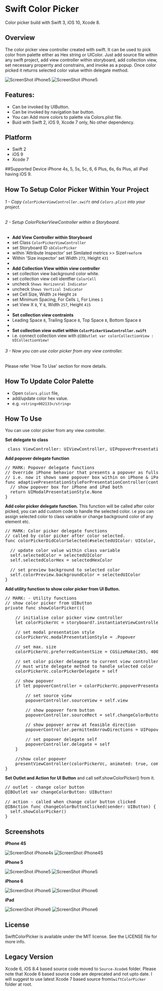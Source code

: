 # Swift Color Picker
Color picker build with Swift 3, iOS 10, Xcode 8.

## Overview
The color picker view controller created with swift. It can be used to pick color from palette either as Hex string or UIColor.  Just add source file within any swift project, add view controller within storyboard, add collection view, set necessary properrty and constrains, and invoke as a popup. Once color picked it returns selected color value within delegate method.

![ScreenShot iPhone5](../master/Screenshots/main-1t.png)
![ScreenShot iPhone5](../master/Screenshots/main-2t.png)

## Features:
+ Can be invoked by UIButton.
+ Can be invoked by navigation bar button.
+ You can Add more colors to palette via Colors.plist file.
+ Buid with Swift 2, iOS 9, Xcode 7 only, No other dependency.

## Platform
+ Swift 2
+ iOS 9
+ Xcode 7

##Supported Device
iPhone 4s, 5, 5s, 5c, 6, 6 Plus, 6s, 6s Plus, all iPad having iOS 9.

## How To Setup Color Picker Within Your Project

###### 1 - Copy ``ColorPickerViewController.swift`` and ``Colors.plist`` into your project. 
 
###### 2 - Setup ColorPickerViewController within a Storyboard.
+ **Add View Controller within Storyboard**
+ set Class ``ColorPickerViewController``
+ set Storyboard ID ``sbColorPicker``
+ within 'Attribute Inspector' set Similated metrics >> Size``Freeform``
+ Within 'Size inspector' set Width ``273``, Height ``431``
+ 
+ **Add Collection View within view controller**
+ set collection view background color white.
+ set collection view cell identfier ``ColorCell``
+ uncheck ``Shows Horizonral Indicator``
+ uncheck ``Shows Vertical Indicator``
+ set Cell Size, Width ``24`` Height ``24``
+ set Minimum Spacing, For Cells ``1``, For Lines ``1``
+ set View  X ``8``, Y ``8``, Width ``257``, Height ``415``
+ 
+ **Set collection view contraints**
+ Leading Space ``8``, Trailing Space ``8``, Top Space ``8``, Bottom Space ``8``
+ 
+ **Set collection view outlet within ``ColorPickerViewController.swift``**
+ i.e. connect collection view with ``@IBOutlet var colorCollectionView : UICollectionView!``

###### 3 - Now you can use color picker from any view controller.
Please refer 'How To Use' section for more details.

## How To Update Color Palette
- Open ``Colors.plist`` file,  
- add/update color hex value.
- e.g. ``<string>002133</string>``

## How To Use
You can use color picker from any view controller.

**Set delegate to class**
<pre>
 class ViewController: UIViewController, UIPopoverPresentationControllerDelegate, ColorPickerDelegate { .. }
</pre>

**Add popover delegate function**
<pre>
// MARK: Popover delegate functions
// Override iPhone behavior that presents a popover as fullscreen.
// i.e. now it shows same popover box within on iPhone & iPad
func adaptivePresentationStyleForPresentationController(controller: UIPresentationController) -> UIModalPresentationStyle {
  // show popover box for iPhone and iPad both
  return UIModalPresentationStyle.None
}
</pre>

**Add color picker delegate function.** This function will be called after color picked, you can add custom code to handle the selected color. i.e you can assign selected color to class variable or change background color of any element etc.
<pre>
// MARK: Color picker delegate functions
// called by color picker after color selected.
func colorPickerDidColorSelected(#selectedUIColor: UIColor, selectedHexColor: String) {
       
  // update color value within class variable
  self.selectedColor = selectedUIColor
  self.selectedColorHex = selectedHexColor
        
  // set preview background to selected color
  self.colorPreview.backgroundColor = selectedUIColor
}
</pre>

**Add utility function to show color picker from UI Button.**
<pre>
// MARK: - Utility functions
// show color picker from UIButton
private func showColorPicker(){
    
    // initialise color picker view controller
    let colorPickerVc = storyboard?.instantiateViewControllerWithIdentifier("sbColorPicker") as! ColorPickerViewController
    
    // set modal presentation style
    colorPickerVc.modalPresentationStyle = .Popover
    
    // set max. size
    colorPickerVc.preferredContentSize = CGSizeMake(265, 400)
    
    // set color picker deleagate to current view controller
    // must write delegate method to handle selected color
    colorPickerVc.colorPickerDelegate = self
    
    // show popover
    if let popoverController = colorPickerVc.popoverPresentationController {
        
        // set source view
        popoverController.sourceView = self.view
        
        // show popover form button
        popoverController.sourceRect = self.changeColorButton.frame
        
        // show popover arrow at feasible direction
        popoverController.permittedArrowDirections = UIPopoverArrowDirection.Any
        
        // set popover delegate self
        popoverController.delegate = self
    }
    
    //show color popover
    presentViewController(colorPickerVc, animated: true, completion: nil)
}
</pre>

**Set Outlet and Action for UI Button** and call self.showColorPicker() from it.
<pre>
// outlet - change color button
@IBOutlet var changeColorButton: UIButton!
  
// action - called when change color button clicked
@IBAction func changeColorButtonClicked(sender: UIButton) {
  self.showColorPicker()
}
</pre>


## Screenshots

**iPhone 4S**

![ScreenShot iPhone4s](../master/Screenshots/iphone4s-1t.png)
![ScreenShot iPhone4S](../master/Screenshots/iphone4s-2t.png)

**iPhone 5**

![ScreenShot iPhone5](../master/Screenshots/main-1t.png)
![ScreenShot iPhone5](../master/Screenshots/main-2t.png)

**iPhone 6**

![ScreenShot iPhone6](../master/Screenshots/iphone6-1t.png)
![ScreenShot iPhone6](../master/Screenshots/iphone6-2t.png)

**iPad**

![ScreenShot iPhone6](../master/Screenshots/ipad-1t.png)
![ScreenShot iPhone6](../master/Screenshots/ipad-2t.png)


## License
SwiftColorPicker is available under the MIT license. See the LICENSE file for more info.

## Legacy Version
Xcode 6, iOS 8.4 based source code moved to ``Source-Xcode6`` folder. Please note that Xcode 6 based source code are deprecated and not upto date. I will suggest to use latest Xcode 7 based source from``SwiftColorPicker`` folder at root.

